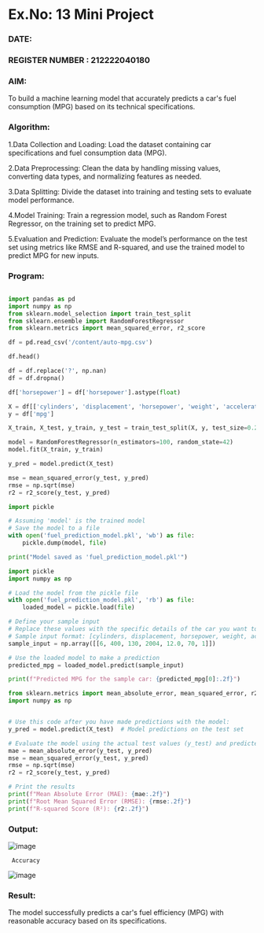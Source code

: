 # Ex.No: 13 Mini Project
### DATE:                                                                  
### REGISTER NUMBER : 212222040180

### AIM:
To build a machine learning model that accurately predicts a car's fuel consumption (MPG) based on its technical specifications.

### Algorithm:
1.Data Collection and Loading: Load the dataset containing car specifications and fuel consumption data (MPG).

2.Data Preprocessing: Clean the data by handling missing values, converting data types, and normalizing features as needed.

3.Data Splitting: Divide the dataset into training and testing sets to evaluate model performance.

4.Model Training: Train a regression model, such as Random Forest Regressor, on the training set to predict MPG.

5.Evaluation and Prediction: Evaluate the model’s performance on the test set using metrics like RMSE and R-squared, and use the trained model to predict MPG for 
  new inputs.



### Program:
```python

import pandas as pd
import numpy as np
from sklearn.model_selection import train_test_split
from sklearn.ensemble import RandomForestRegressor
from sklearn.metrics import mean_squared_error, r2_score

df = pd.read_csv('/content/auto-mpg.csv')

df.head()

df = df.replace('?', np.nan)
df = df.dropna()

df['horsepower'] = df['horsepower'].astype(float)

X = df[['cylinders', 'displacement', 'horsepower', 'weight', 'acceleration', 'model year', 'origin']]
y = df['mpg']

X_train, X_test, y_train, y_test = train_test_split(X, y, test_size=0.2, random_state=42)

model = RandomForestRegressor(n_estimators=100, random_state=42)
model.fit(X_train, y_train)

y_pred = model.predict(X_test)

mse = mean_squared_error(y_test, y_pred)
rmse = np.sqrt(mse)
r2 = r2_score(y_test, y_pred)

import pickle

# Assuming 'model' is the trained model
# Save the model to a file
with open('fuel_prediction_model.pkl', 'wb') as file:
    pickle.dump(model, file)

print("Model saved as 'fuel_prediction_model.pkl'")

import pickle
import numpy as np

# Load the model from the pickle file
with open('fuel_prediction_model.pkl', 'rb') as file:
    loaded_model = pickle.load(file)

# Define your sample input
# Replace these values with the specific details of the car you want to predict for
# Sample input format: [cylinders, displacement, horsepower, weight, acceleration, model year, origin]
sample_input = np.array([[6, 400, 130, 2004, 12.0, 70, 1]])

# Use the loaded model to make a prediction
predicted_mpg = loaded_model.predict(sample_input)

print(f"Predicted MPG for the sample car: {predicted_mpg[0]:.2f}")

from sklearn.metrics import mean_absolute_error, mean_squared_error, r2_score
import numpy as np


# Use this code after you have made predictions with the model:
y_pred = model.predict(X_test)  # Model predictions on the test set

# Evaluate the model using the actual test values (y_test) and predicted values (y_pred)
mae = mean_absolute_error(y_test, y_pred)
mse = mean_squared_error(y_test, y_pred)
rmse = np.sqrt(mse)
r2 = r2_score(y_test, y_pred)

# Print the results
print(f"Mean Absolute Error (MAE): {mae:.2f}")
print(f"Root Mean Squared Error (RMSE): {rmse:.2f}")
print(f"R-squared Score (R²): {r2:.2f}")


```


### Output:

![image](https://github.com/user-attachments/assets/b57adb3c-2e96-414e-9ee3-66e125391213)

```
 Accuracy
```

![image](https://github.com/user-attachments/assets/4328dd2a-c30b-441c-987e-9557274897d9)

### Result:

The model successfully predicts a car's fuel efficiency (MPG) with reasonable accuracy based on its specifications.

